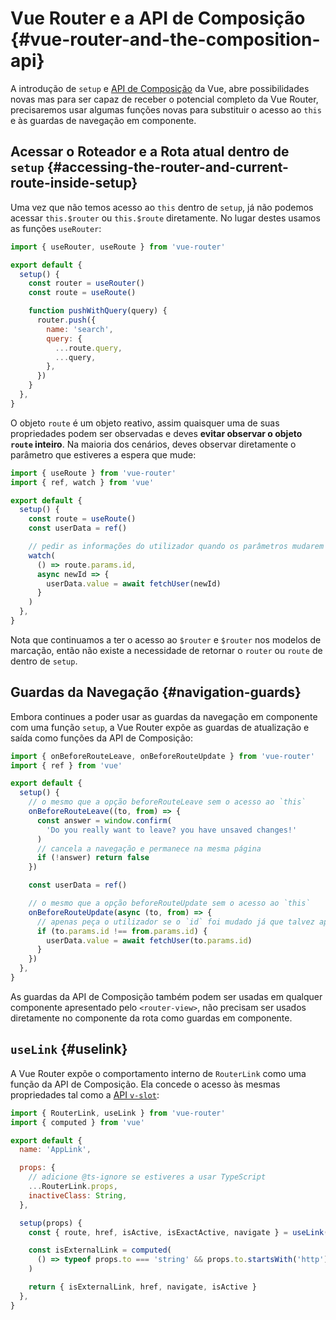 # Vue Router e a API de Composição {#vue-router-and-the-composition-api}

<VueSchoolLink
  href="https://vueschool.io/lessons/router-and-the-composition-api"
  title="Aprenda a como usar a Vue Router com a API de Composição"
/>

A introdução de `setup` e [API de Composição](https://vuejs.org/guide/composition-api-introduction) da Vue, abre possibilidades novas mas para ser capaz de receber o potencial completo da Vue Router, precisaremos usar algumas funções novas para substituir o acesso ao `this` e às guardas de navegação em componente.

## Acessar o Roteador e a Rota atual dentro de `setup` {#accessing-the-router-and-current-route-inside-setup}

Uma vez que não temos acesso ao `this` dentro de `setup`, já não podemos acessar `this.$router` ou `this.$route` diretamente. No lugar destes usamos as funções `useRouter`:

```js
import { useRouter, useRoute } from 'vue-router'

export default {
  setup() {
    const router = useRouter()
    const route = useRoute()

    function pushWithQuery(query) {
      router.push({
        name: 'search',
        query: {
          ...route.query,
          ...query,
        },
      })
    }
  },
}
```

O objeto `route` é um objeto reativo, assim quaisquer uma de suas propriedades podem ser observadas e deves **evitar observar o objeto `route` inteiro**. Na maioria dos cenários, deves observar diretamente o parâmetro que estiveres a espera que mude:

```js
import { useRoute } from 'vue-router'
import { ref, watch } from 'vue'

export default {
  setup() {
    const route = useRoute()
    const userData = ref()

    // pedir as informações do utilizador quando os parâmetros mudarem
    watch(
      () => route.params.id,
      async newId => {
        userData.value = await fetchUser(newId)
      }
    )
  },
}
```

Nota que continuamos a ter o acesso ao `$router` e `$router` nos modelos de marcação, então não existe a necessidade de retornar o `router` ou `route` de dentro de `setup`.

## Guardas da Navegação {#navigation-guards}

Embora continues a poder usar as guardas da navegação em componente com uma função `setup`, a Vue Router expõe as guardas de atualização e saída como funções da API de Composição:

```js
import { onBeforeRouteLeave, onBeforeRouteUpdate } from 'vue-router'
import { ref } from 'vue'

export default {
  setup() {
    // o mesmo que a opção beforeRouteLeave sem o acesso ao `this`
    onBeforeRouteLeave((to, from) => {
      const answer = window.confirm(
        'Do you really want to leave? you have unsaved changes!'
      )
      // cancela a navegação e permanece na mesma página
      if (!answer) return false
    })

    const userData = ref()

    // o mesmo que a opção beforeRouteUpdate sem o acesso ao `this`
    onBeforeRouteUpdate(async (to, from) => {
      // apenas peça o utilizador se o `id` foi mudado já que talvez apenas a `query` ou `hash` foram mudadas
      if (to.params.id !== from.params.id) {
        userData.value = await fetchUser(to.params.id)
      }
    })
  },
}
```

As guardas da API de Composição também podem ser usadas em qualquer componente apresentado pelo `<router-view>`, não precisam ser usados diretamente no componente da rota como guardas em componente.

## `useLink` {#uselink}

A Vue Router expõe o comportamento interno de `RouterLink` como uma função da API de Composição. Ela concede o acesso às mesmas propriedades tal como a [API `v-slot`](../../api/#router-link-s-v-slot):

```js
import { RouterLink, useLink } from 'vue-router'
import { computed } from 'vue'

export default {
  name: 'AppLink',

  props: {
    // adicione @ts-ignore se estiveres a usar TypeScript
    ...RouterLink.props,
    inactiveClass: String,
  },

  setup(props) {
    const { route, href, isActive, isExactActive, navigate } = useLink(props)

    const isExternalLink = computed(
      () => typeof props.to === 'string' && props.to.startsWith('http')
    )

    return { isExternalLink, href, navigate, isActive }
  },
}
```
